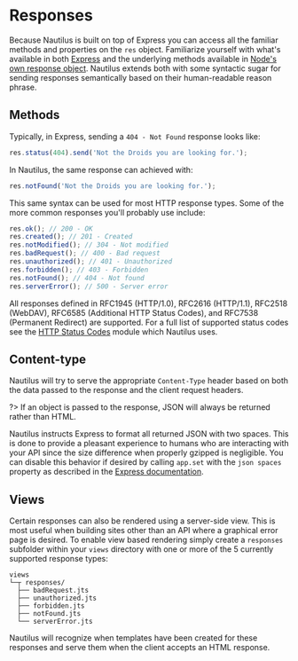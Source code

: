 # Responses

Because Nautilus is built on top of Express you can access all the familiar methods and properties on the `res` object. Familiarize yourself with what's available in both [Express](https://expressjs.com/en/4x/api.html#res) and the underlying methods available in [Node's own response object](https://nodejs.org/api/http.html#http_class_http_serverresponse). Nautilus extends both with some syntactic sugar for sending responses semantically based on their human-readable reason phrase.

## Methods

Typically, in Express, sending a `404 - Not Found` response looks like:

```javascript
res.status(404).send('Not the Droids you are looking for.');
```

In Nautilus, the same response can achieved with:

```javascript
res.notFound('Not the Droids you are looking for.');
```

This same syntax can be used for most HTTP response types. Some of the more common responses you'll probably use include:

```javascript
res.ok(); // 200 - OK
res.created(); // 201 - Created
res.notModified(); // 304 - Not modified
res.badRequest(); // 400 - Bad request
res.unauthorized(); // 401 - Unauthorized
res.forbidden(); // 403 - Forbidden
res.notFound(); // 404 - Not found
res.serverError(); // 500 - Server error
```

All responses defined in RFC1945 (HTTP/1.0), RFC2616 (HTTP/1.1), RFC2518 (WebDAV), RFC6585 (Additional HTTP Status Codes), and RFC7538 (Permanent Redirect) are supported. For a full list of supported status codes see the [HTTP Status Codes](https://www.npmjs.com/package/http-status-codes#codes) module which Nautilus uses.

## Content-type

Nautilus will try to serve the appropriate `Content-Type` header based on both the data passed to the response and the client request headers.

?> If an object is passed to the response, JSON will always be returned rather than HTML.

Nautilus instructs Express to format all returned JSON with two spaces. This is done to provide a pleasant experience to humans who are interacting with your API since the size difference when properly gzipped is negligible. You can disable this behavior if desired by calling `app.set` with the `json spaces` property as described in the [Express documentation](https://expressjs.com/en/4x/api.html#app.set).

## Views

Certain responses can also be rendered using a server-side view. This is most useful when building sites other than an API where a graphical error page is desired. To enable view based rendering simply create a `responses` subfolder within your `views` directory with one or more of the 5 currently supported response types:

```
views
└─┬ responses/
  ├── badRequest.jts
  ├── unauthorized.jts
  ├── forbidden.jts
  ├── notFound.jts
  └── serverError.jts
```

Nautilus will recognize when templates have been created for these responses and serve them when the client accepts an HTML response.

